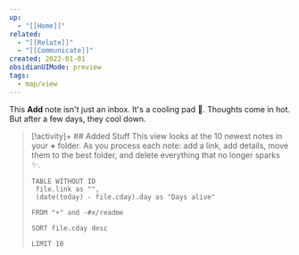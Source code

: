 ```yaml
---
up:
  - "[[Home]]"
related:
  - "[[Relate]]"
  - "[[Communicate]]"
created: 2022-01-01
obsidianUIMode: preview
tags:
  - map/view
---
```

This **Add** note isn't just an inbox. It's a cooling pad 🧊.
Thoughts come in hot. But after a few days, they cool down.

> [!activity]+ ## Added Stuff
> This view looks at the 10 newest notes in your **+** folder. As you process each note: add a link, add details, move them to the best folder,  and delete everything that no longer sparks ✨. 
> 
> ``` dataview
> TABLE WITHOUT ID
>  file.link as "",
>  (date(today) - file.cday).day as "Days alive"
> 
> FROM "+" and -#x/readme 
> 
> SORT file.cday desc
> 
> LIMIT 10
> ```